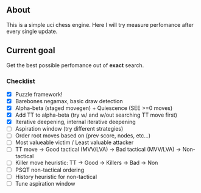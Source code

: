 ## About
This is a simple uci chess engine. 
Here I will try measure perfomance after every single update.

## Current goal
Get the best possible perfomance out of **exact** search.

### Checklist
- [x] Puzzle framework!
- [x] Barebones negamax, basic draw detection
- [x] Alpha-beta (staged movegen) + Quiescence (SEE >=0 moves)
- [x] Add TT to alpha-beta (try w/ and w/out searching TT move first)
- [x] Iterative deepening, internal iterative deepening
- [ ] Aspiration window (try different strategies)
- [ ] Order root moves based on (prev score, nodes, etc...)
- [ ] Most valueable victim / Least valuable attacker
- [ ] TT move -> Good tactical (MVV/LVA) -> Bad tactical (MVV/LVA) -> Non-tactical
- [ ] Killer move heuristic: TT -> Good -> Killers -> Bad -> Non
- [ ] PSQT non-tactical ordering
- [ ] History heuristic for non-tactical
- [ ] Tune aspiration window
